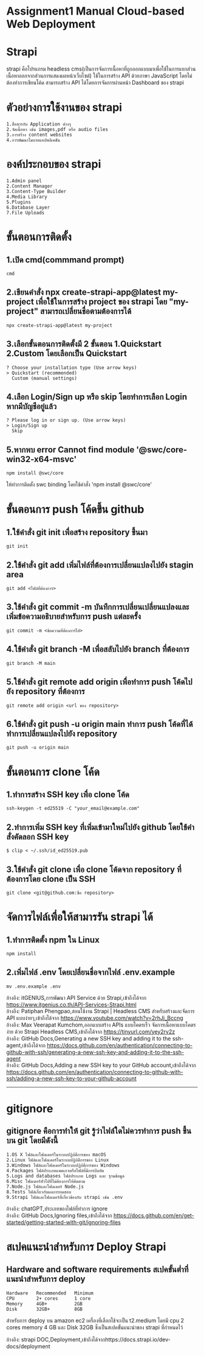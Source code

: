 # Assignment1 Manual Cloud-based Web Deployment 

# Strapi 
strapi คือโปรแกรม headless cms(เป็นการจัดการเนื้อหาที่ถูกออกแบบมาเพื่อใช้ในการแยกส่วนเนื้อหาออกจากส่วนการแสดงผลหน้าเว็บไซต์) ใช้ในการสร้าง API ด้วยภาษา JavaScript โดยไม่ต้องทำการเขียนโค้ด สามารถสร้าง API ได้โดยการจัดการผ่านหน้า Dashboard ของ strapi

# ตัวอย่างการใช้งานของ strapi
	1.สื่อสารกับ Application ต่างๆ 
	2.จัดเนื้อหา เช่น images,pdf หรือ audio files 
	3.การสร้าง content websites 
	4.การพัฒนาโมบายแอปพลิเคชัน
# องค์ประกอบของ strapi
	1.Admin panel 
	2.Content Manager 
	3.Content-Type Builder 
	4.Media Library 
	5.Plugins 
	6.Database Layer 
	7.File Uploads
# ขั้นตอนการติดตั้ง
## 1.เปิด cmd(commmand prompt) 
	cmd
## 2.เขียนคำสั่ง npx create-strapi-app@latest my-project เพื่อใช้ในการสร้าง project ของ strapi โดย "my-project" สามารถเปลี่ยนชื่อตามต้องการได้
	npx create-strapi-app@latest my-project
## 3.เลือกขั้นตอนการติดตั้งมี 2 ขั้นตอน 1.Quickstart 2.Custom โดยเลือกเป็น Quickstart
	? Choose your installation type (Use arrow keys)
	> Quickstart (recommended)
  	  Custom (manual settings)
## 4.เลือก Login/Sign up หรือ skip โดยทำการเลือก Login หากมีบัญชีอยู่แล้ว
	? Please log in or sign up. (Use arrow keys)
	> Login/Sign up
  	  Skip
## 5.หากพบ error Cannot find module '@swc/core-win32-x64-msvc'
	npm install @swc/core
ให้ทำการติดตั้ง swc binding โดยใช้คำสั่ง 'npm install @swc/core'

# ขั้นตอนการ push โค้ดขึ้น github
## 1.ใช้คำสั่ง git init เพื่อสร้าง repository ขึ้นมา
	git init
## 2.ใช้คำสั่ง git add เพิ่มไฟล์ที่ต้องการเปลี่ยนแปลงไปยัง stagin area
	git add <ไฟล์ที่ต้องการ>
## 3.ใช้คำสั่ง git commit -m บันทึกการเปลี่ยนเปลี่ยนแปลงและเพิ่มข้อความอธิบายสำหรับการ push แต่ละครั้ง
	git commit -m <ข้อความที่ต้องการใส่>
## 4.ใช้คำสั่ง git branch -M เพื่อสลับไปยัง branch ที่ต้องการ
	git branch -M main
## 5.ใช้คำสั่ง git remote add origin เพื่อทำการ push โค้ดไปยัง repository ที่ต้องการ
	git remote add origin <url ของ repository>
## 6.ใช้คำสั่ง git push -u origin main ทำการ push โค้ดที่ได้ทำการเปลี่ยนแปลงไปยัง repository
	git push -u origin main

# ขั้นตอนการ clone โค้ด
## 1.ทำการสร้าง SSH key เพื่อ clone โค้ด
	ssh-keygen -t ed25519 -C "your_email@example.com"
## 2.ทำการเพิ่ม SSH key ที่เพิ่มเข้ามาใหม่ไปยัง github โดยใช้คำสั่งคัดลอก SSH key 
	$ clip < ~/.ssh/id_ed25519.pub
## 3.ใช้คำสั่ง git clone เพื่อ clone โค้ดจาก repository ที่ต้องการโดย clone เป็น SSH
	git clone <git@github.com:ชื่อ repository>

# จัดการไฟล์เพื่อให้สามารรัน strapi ได้
## 1.ทำการติดตั้ง npm ใน Linux
	npm install 
## 2.เพิ่มไฟล์ .env โดยเปลี่ยนชื่อจากไฟล์ .env.example
	mv .env.example .env

อ้างอิง: itGENIUS,การพัฒนา API Service ด้วย Strapi,เข้าถึงได้จาก https://www.itgenius.co.th/API-Services-Strapi.html  
อ้างอิง: Patiphan Phengpao,สอนใช้งาน Strapi | Headless CMS สำหรับสร้างและจัดการ API แบบง่ายๆ,เข้าถึงได้จาก https://www.youtube.com/watch?v=2rhJj_Bccng   
อ้างอิง: Max Veerapat Kumchom,ออกแบบสร้าง APIs แบบโคตรเร็ว จัดการเนื้อหาแบบโคตรง่าย ด้วย Strapi Headless CMS,เข้าถึงได้จาก https://tinyurl.com/yey2rv2z  
อ้างอิง: GitHub Docs,Generating a new SSH key and adding it to the ssh-agent,เข้าถึงได้จาก https://docs.github.com/en/authentication/connecting-to-github-with-ssh/generating-a-new-ssh-key-and-adding-it-to-the-ssh-agent   
อ้างอิง: GitHub Docs,Adding a new SSH key to your GitHub account,เข้าถึงได้จาก https://docs.github.com/en/authentication/connecting-to-github-with-ssh/adding-a-new-ssh-key-to-your-github-account

----
# gitignore
## gitignore คือการทำให้ git รู้ว่าไฟล์ใดไม่ควรทำการ push ขึ้นบน git โดยมีดังนี้
	1.OS X ไฟล์และโฟลเดอร์ในระบบปฎิบ้ตืการของ macOS
	2.Linux ไฟล์และโฟลเดอร์ในระบบปฎิบ้ตืการของ Linux
	3.Windows ไฟล์และโฟลเดอร์ในระบบปฎิบ้ตืการของ Windows
	4.Packages ไฟล์ประเภทแพคเกจหรือไฟล์ที่มีการบีบอัด
	5.Logs and databases ไฟล์ประเภท Logs และ ฐานข้อมูล
	6.Misc โฟลเดอร์ทั่วไปที่ไม่ต้องการให้ติดตาม
	7.Node.js ไฟล์และโฟลเดอร์ Node.js
	8.Tests ไฟล์เกี่ยวกับผลการทดสอบ
	9.Strapi ไฟล์และโฟลเดอร์ที่เกี่ยวข้องกับ strapi เช่น .env

อ้างอิง: chatGPT,ประเภทของไฟล์ที่ทำการ ignore    
อ้างอิง: GitHub Docs,Ignoring files,เข้าถึงได้จาก https://docs.github.com/en/get-started/getting-started-with-git/ignoring-files

# สเปคแนะนำสำหรับการ Deploy Strapi 
## Hardware and software requirements สเปคขั้นต่ำที่แนะนำสำหรับการ deploy 
	Hardware   Recommended   Minimum 
	CPU        2+ cores      1 core
	Memory     4GB+          2GB
	Disk       32GB+         8GB
สำหรับการ deploy บน amazon ec2 เครื่องที่เลือกใช้จะเป็น t2.medium โดยมี cpu 2 cores memory 4 GB และ Disk 32GB ซึ่งเป็นสเปคขั้นแนะนำของ strapi ที่กำหนดไว้

อ้างอิง: strapi DOC,Deployment,เข้าถึงได้จากhttps://docs.strapi.io/dev-docs/deployment
